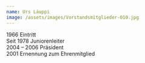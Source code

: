 ```yaml
---
name: Urs Läuppi
image: /assets/images/Vorstandsmitglieder-010.jpg
---
```

1966 Eintritt  
Seit 1978 Juniorenleiter  
2004 – 2006 Präsident  
2001 Ernennung zum Ehrenmitglied  

